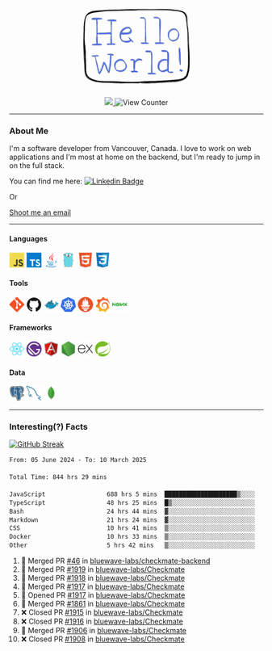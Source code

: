 <div align="center">
    <img src="./img/hello_world.webp" height="200px" width="">
    <div>
        <a href="https://www.linkedin.com/in/ajhollid">
            <img src="https://img.shields.io/badge/LinkedIn-blue"/>
        </a>
        <img src="https://komarev.com/ghpvc/?username=ajhollid&color=yellow" alt="View Counter">
    </div>
</div>

---

### About Me

I'm a software developer from Vancouver, Canada. I love to work on web applications and I'm most at home on the backend, but I'm ready to jump in on the full stack.

You can find me here: [![Linkedin Badge](https://img.shields.io/badge/-ajhollid-blue?style=flat&logo=Linkedin&logoColor=white)](https://www.linkedin.com/in/ajhollid)

Or

[Shoot me an email](mailto:ajhollid@gmail.com)

---

#### Languages

<div>
    <img src="./img/devicons/javascript-original.svg" width=30 height=30 alt="JavaScript">
    <img src="/img/devicons/typescript-original.svg" width=30 height=30 alt="TypeScript">
    <img src="./img/devicons/java-original.svg" width=30 height=30 alt="Java">
    <img src="./img/devicons/go-original.svg" width=30 height=30 alt="Golang">
    <img src="./img/devicons/html5-original.svg" width=30 height=30 alt="HTML 5">
    <img src="./img/devicons/css3-original.svg" width=30 height=30 alt="CSS 3">
</div>

#### Tools

<div>
    <img src="./img/devicons/git-original.svg" width=30 height=30 alt="Git">
    <img src="./img/devicons/github-original.svg" width=30 height=30 alt="Github">
    <img src="./img/devicons/docker-original.svg" width=30 
    height=30 alt="Docker">
    <img src="./img/devicons/kubernetes-original.svg" width=30 height=30 alt="K8">
    <img src="./img/devicons/prometheus-original.svg" width=30 height=30 alt="Prometheus">
    <img src="./img/devicons/grafana-original.svg" width=30 height=30 alt="Grafana">
    <img src="./img/devicons/nginx-original.svg" width=30 height=30 alt="Nginx">
</div>

#### Frameworks

<div>
    <img src="./img/devicons/react-original.svg" width=30 height=30 alt="React">
    <img src="./img/devicons/gatsby-original.svg" width=30 height=30 alt="Gatsby">
    <img src="./img/devicons/angularjs-original.svg" width=30 height=30 alt="AngularJS">
    <img src="./img/devicons/nodejs-original.svg" width=30 height=30 alt="NodeJS">
    <img src="./img/devicons/express-original.svg" width=30 height=30 alt="Express">
    <img src="./img/devicons/spring-original.svg" width=30 height=30 alt="Spring">
</div>

#### Data

<div>
    <img src="./img/devicons/postgresql-original.svg" width=30 height=30 alt="Postgresql">
    <img src="./img/devicons/mysql-original.svg" width=30 height=30 alt="Mysql">
    <img src="./img/devicons/mongodb-original.svg" width=30 height=30 alt="MongoDB">
</div>

---

### Interesting(?) Facts

[![GitHub Streak](http://github-readme-streak-stats.herokuapp.com?user=ajhollid)](https://git.io/streak-stats)

 <!--START_SECTION:waka-->

```txt
From: 05 June 2024 - To: 10 March 2025

Total Time: 844 hrs 29 mins

JavaScript                 688 hrs 5 mins  ████████████████████▒░░░░   80.93 %
TypeScript                 48 hrs 25 mins  █▒░░░░░░░░░░░░░░░░░░░░░░░   05.70 %
Bash                       24 hrs 44 mins  ▓░░░░░░░░░░░░░░░░░░░░░░░░   02.91 %
Markdown                   21 hrs 24 mins  ▓░░░░░░░░░░░░░░░░░░░░░░░░   02.52 %
CSS                        10 hrs 41 mins  ▒░░░░░░░░░░░░░░░░░░░░░░░░   01.26 %
Docker                     10 hrs 33 mins  ▒░░░░░░░░░░░░░░░░░░░░░░░░   01.24 %
Other                      5 hrs 42 mins   ▒░░░░░░░░░░░░░░░░░░░░░░░░   00.67 %
```

<!--END_SECTION:waka-->


<!--START_SECTION:activity-->
1. 🎉 Merged PR [#46](https://github.com/bluewave-labs/checkmate-backend/pull/46) in [bluewave-labs/checkmate-backend](https://github.com/bluewave-labs/checkmate-backend)
2. 🎉 Merged PR [#1919](https://github.com/bluewave-labs/Checkmate/pull/1919) in [bluewave-labs/Checkmate](https://github.com/bluewave-labs/Checkmate)
3. 🎉 Merged PR [#1918](https://github.com/bluewave-labs/Checkmate/pull/1918) in [bluewave-labs/Checkmate](https://github.com/bluewave-labs/Checkmate)
4. 🎉 Merged PR [#1917](https://github.com/bluewave-labs/Checkmate/pull/1917) in [bluewave-labs/Checkmate](https://github.com/bluewave-labs/Checkmate)
5. 💪 Opened PR [#1917](https://github.com/bluewave-labs/Checkmate/pull/1917) in [bluewave-labs/Checkmate](https://github.com/bluewave-labs/Checkmate)
6. 🎉 Merged PR [#1861](https://github.com/bluewave-labs/Checkmate/pull/1861) in [bluewave-labs/Checkmate](https://github.com/bluewave-labs/Checkmate)
7. ❌ Closed PR [#1915](https://github.com/bluewave-labs/Checkmate/pull/1915) in [bluewave-labs/Checkmate](https://github.com/bluewave-labs/Checkmate)
8. ❌ Closed PR [#1916](https://github.com/bluewave-labs/Checkmate/pull/1916) in [bluewave-labs/Checkmate](https://github.com/bluewave-labs/Checkmate)
9. 🎉 Merged PR [#1906](https://github.com/bluewave-labs/Checkmate/pull/1906) in [bluewave-labs/Checkmate](https://github.com/bluewave-labs/Checkmate)
10. ❌ Closed PR [#1908](https://github.com/bluewave-labs/Checkmate/pull/1908) in [bluewave-labs/Checkmate](https://github.com/bluewave-labs/Checkmate)
<!--END_SECTION:activity-->
